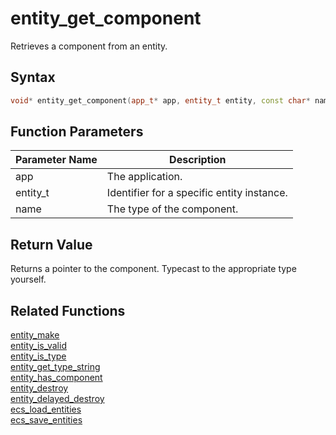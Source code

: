 # entity_get_component

Retrieves a component from an entity.

## Syntax

```cpp
void* entity_get_component(app_t* app, entity_t entity, const char* name);
```

## Function Parameters

Parameter Name | Description
--- | ---
app | The application.
entity_t | Identifier for a specific entity instance.
name | The type of the component.

## Return Value

Returns a pointer to the component. Typecast to the appropriate type yourself.

## Related Functions

[entity_make](https://github.com/RandyGaul/cute_framework/blob/master/docs/ecs/entity_make.md)  
[entity_is_valid](https://github.com/RandyGaul/cute_framework/blob/master/docs/ecs/entity_is_valid.md)  
[entity_is_type](https://github.com/RandyGaul/cute_framework/blob/master/docs/ecs/entity_is_type.md)  
[entity_get_type_string](https://github.com/RandyGaul/cute_framework/blob/master/docs/ecs/entity_get_type_string.md)  
[entity_has_component](https://github.com/RandyGaul/cute_framework/blob/master/docs/ecs/entity_has_component.md)  
[entity_destroy](https://github.com/RandyGaul/cute_framework/blob/master/docs/ecs/entity_destroy.md)  
[entity_delayed_destroy](https://github.com/RandyGaul/cute_framework/blob/master/docs/ecs/entity_delayed_destroy.md)  
[ecs_load_entities](https://github.com/RandyGaul/cute_framework/blob/master/docs/ecs/ecs_load_entities.md)  
[ecs_save_entities](https://github.com/RandyGaul/cute_framework/blob/master/docs/ecs/ecs_save_entities.md)  
